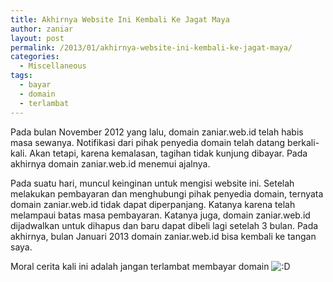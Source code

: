 ```yaml
---
title: Akhirnya Website Ini Kembali Ke Jagat Maya
author: zaniar
layout: post
permalink: /2013/01/akhirnya-website-ini-kembali-ke-jagat-maya/
categories:
  - Miscellaneous
tags:
  - bayar
  - domain
  - terlambat
---
```

Pada bulan November 2012 yang lalu, domain zaniar.web.id telah habis masa sewanya. Notifikasi dari pihak penyedia domain telah datang berkali-kali. Akan tetapi, karena kemalasan, tagihan tidak kunjung dibayar. Pada akhirnya domain zaniar.web.id menemui ajalnya.

Pada suatu hari, muncul keinginan untuk mengisi website ini. Setelah melakukan pembayaran dan menghubungi pihak penyedia domain, ternyata domain zaniar.web.id tidak dapat diperpanjang. Katanya karena telah melampaui batas masa pembayaran. Katanya juga, domain zaniar.web.id dijadwalkan untuk dihapus dan baru dapat dibeli lagi setelah 3 bulan. Pada akhirnya, bulan Januari 2013 domain zaniar.web.id bisa kembali ke tangan saya.

Moral cerita kali ini adalah jangan terlambat membayar domain <img src="https://wordpress-zaniar.rhcloud.com/wp-includes/images/smilies/icon_biggrin.gif" alt=":D" class="wp-smiley" />